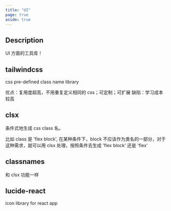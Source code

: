 ```yaml
---
title: "UI"
page: true
aside: true
---
```


## Description

UI 方面的工具库！

## tailwindcss

css pre-defined class name library

优点：复用度超高，不用重复定义相同的 css；可定制；可扩展
缺陷：学习成本较高

## clsx

条件式地生成 css class 名。

比如 class 是 'flex block', 在某种条件下，block 不应该作为类名的一部分，对于这种需求，就可以用 clsx 处理，按照条件去生成 'flex block' 还是 'flex'

## classnames

和 clsx 功能一样

## lucide-react

icon library for react app

<Giscus />
